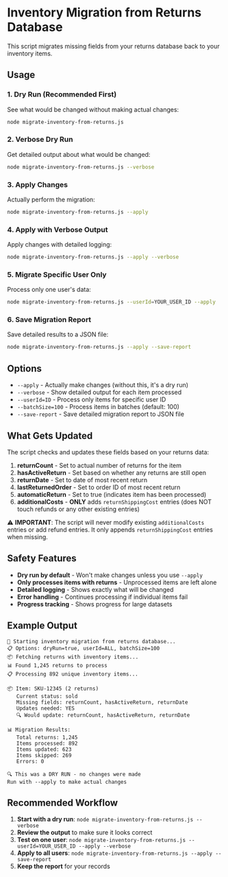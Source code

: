 # Inventory Migration from Returns Database

This script migrates missing fields from your returns database back to your inventory items.

## Usage

### 1. Dry Run (Recommended First)
See what would be changed without making actual changes:

```bash
node migrate-inventory-from-returns.js
```

### 2. Verbose Dry Run
Get detailed output about what would be changed:

```bash
node migrate-inventory-from-returns.js --verbose
```

### 3. Apply Changes
Actually perform the migration:

```bash
node migrate-inventory-from-returns.js --apply
```

### 4. Apply with Verbose Output
Apply changes with detailed logging:

```bash
node migrate-inventory-from-returns.js --apply --verbose
```

### 5. Migrate Specific User Only
Process only one user's data:

```bash
node migrate-inventory-from-returns.js --userId=YOUR_USER_ID --apply
```

### 6. Save Migration Report
Save detailed results to a JSON file:

```bash
node migrate-inventory-from-returns.js --apply --save-report
```

## Options

- `--apply` - Actually make changes (without this, it's a dry run)
- `--verbose` - Show detailed output for each item processed
- `--userId=ID` - Process only items for specific user ID
- `--batchSize=100` - Process items in batches (default: 100)
- `--save-report` - Save detailed migration report to JSON file

## What Gets Updated

The script checks and updates these fields based on your returns data:

1. **returnCount** - Set to actual number of returns for the item
2. **hasActiveReturn** - Set based on whether any returns are still open
3. **returnDate** - Set to date of most recent return
4. **lastReturnedOrder** - Set to order ID of most recent return
5. **automaticReturn** - Set to true (indicates item has been processed)
6. **additionalCosts** - **ONLY** adds `returnShippingCost` entries (does NOT touch refunds or any other existing entries)

⚠️ **IMPORTANT**: The script will never modify existing `additionalCosts` entries or add refund entries. It only appends `returnShippingCost` entries when missing.

## Safety Features

- **Dry run by default** - Won't make changes unless you use `--apply`
- **Only processes items with returns** - Unprocessed items are left alone
- **Detailed logging** - Shows exactly what will be changed
- **Error handling** - Continues processing if individual items fail
- **Progress tracking** - Shows progress for large datasets

## Example Output

```
🔄 Starting inventory migration from returns database...
📋 Options: dryRun=true, userId=ALL, batchSize=100
📦 Fetching returns with inventory items...
📊 Found 1,245 returns to process
📋 Processing 892 unique inventory items...

📦 Item: SKU-12345 (2 returns)
   Current status: sold
   Missing fields: returnCount, hasActiveReturn, returnDate
   Updates needed: YES
   🔍 Would update: returnCount, hasActiveReturn, returnDate

📊 Migration Results:
   Total returns: 1,245
   Items processed: 892
   Items updated: 623
   Items skipped: 269
   Errors: 0

🔍 This was a DRY RUN - no changes were made
Run with --apply to make actual changes
```

## Recommended Workflow

1. **Start with a dry run**: `node migrate-inventory-from-returns.js --verbose`
2. **Review the output** to make sure it looks correct
3. **Test on one user**: `node migrate-inventory-from-returns.js --userId=YOUR_USER_ID --apply --verbose`
4. **Apply to all users**: `node migrate-inventory-from-returns.js --apply --save-report`
5. **Keep the report** for your records 